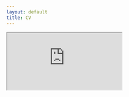 ```yaml
---
layout: default
title: CV
---
```


<iframe src="https://pulongma.github.io/PulongMa_CV.pdf" type="application/pdf" width="" height="" border="0">
</iframe>
